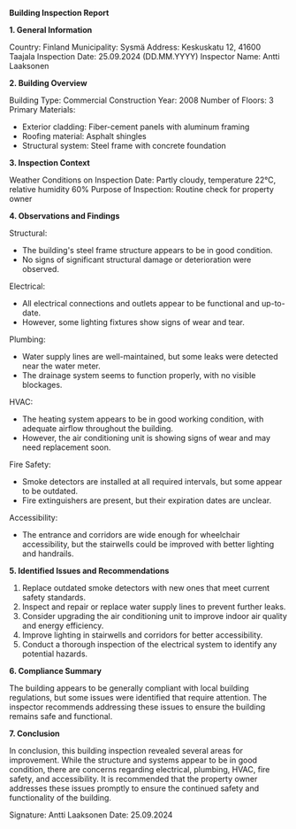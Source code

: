 **Building Inspection Report**

**1. General Information**

Country: Finland
Municipality: Sysmä
Address: Keskuskatu 12, 41600 Taajala
Inspection Date: 25.09.2024 (DD.MM.YYYY)
Inspector Name: Antti Laaksonen

**2. Building Overview**

Building Type: Commercial
Construction Year: 2008
Number of Floors: 3
Primary Materials:
- Exterior cladding: Fiber-cement panels with aluminum framing
- Roofing material: Asphalt shingles
- Structural system: Steel frame with concrete foundation

**3. Inspection Context**

Weather Conditions on Inspection Date: Partly cloudy, temperature 22°C, relative humidity 60%
Purpose of Inspection: Routine check for property owner

**4. Observations and Findings**

Structural:
- The building's steel frame structure appears to be in good condition.
- No signs of significant structural damage or deterioration were observed.

Electrical:
- All electrical connections and outlets appear to be functional and up-to-date.
- However, some lighting fixtures show signs of wear and tear.

Plumbing:
- Water supply lines are well-maintained, but some leaks were detected near the water meter.
- The drainage system seems to function properly, with no visible blockages.

HVAC:
- The heating system appears to be in good working condition, with adequate airflow throughout the building.
- However, the air conditioning unit is showing signs of wear and may need replacement soon.

Fire Safety:
- Smoke detectors are installed at all required intervals, but some appear to be outdated.
- Fire extinguishers are present, but their expiration dates are unclear.

Accessibility:
- The entrance and corridors are wide enough for wheelchair accessibility, but the stairwells could be improved with better lighting and handrails.

**5. Identified Issues and Recommendations**

1. Replace outdated smoke detectors with new ones that meet current safety standards.
2. Inspect and repair or replace water supply lines to prevent further leaks.
3. Consider upgrading the air conditioning unit to improve indoor air quality and energy efficiency.
4. Improve lighting in stairwells and corridors for better accessibility.
5. Conduct a thorough inspection of the electrical system to identify any potential hazards.

**6. Compliance Summary**

The building appears to be generally compliant with local building regulations, but some issues were identified that require attention. The inspector recommends addressing these issues to ensure the building remains safe and functional.

**7. Conclusion**

In conclusion, this building inspection revealed several areas for improvement. While the structure and systems appear to be in good condition, there are concerns regarding electrical, plumbing, HVAC, fire safety, and accessibility. It is recommended that the property owner addresses these issues promptly to ensure the continued safety and functionality of the building.

Signature: Antti Laaksonen
Date: 25.09.2024